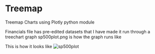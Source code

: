 # Treemap
Treemap Charts using Plotly python module


Financials file has pre-edited datasets that I have made it run through a treechart graph
sp500plot.png is how the graph runs like

This is how it looks like 
![sp500plot](https://github.com/Arnav0405/Treemap/assets/140420084/8d81c0f9-e99f-4805-9882-8c228df4150a)

